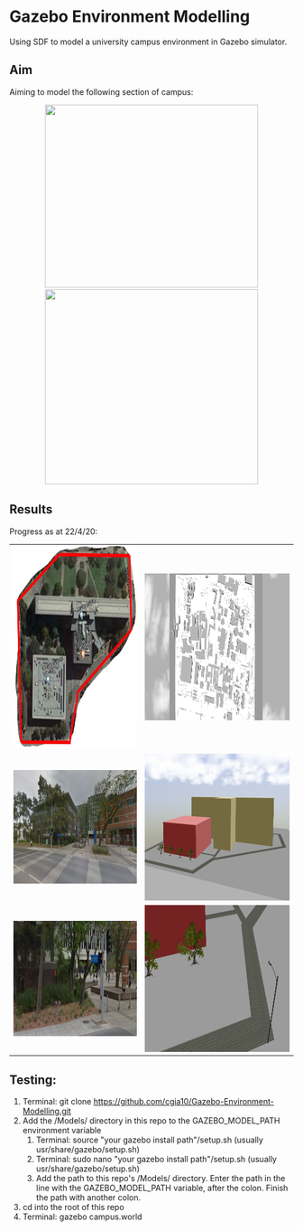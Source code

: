 # Gazebo Environment Modelling
Using SDF to model a university campus environment in Gazebo simulator.

## Aim
Aiming to model the following section of campus:

<p align="center">
    <img src="https://raw.github.com/cgia10/Gazebo-Environment-Modelling/master/Images/campus_top.JPG" width=378 height=324 hspace=40>
    <img src="https://raw.github.com/cgia10/Gazebo-Environment-Modelling/master/Images/campus.JPG" width=378 height=345>
</p>

## Results
Progress as at 22/4/20:

<table>
  <tr>
    <td align="center"><img src="Images/campus_top.JPG" width=420 height=360></td>
    <td align="center"><img src="Images/model_top.png" width=440 height=260></td>
  </tr>
  <tr>
    <td align="center"><img src="Images/campus_front.JPG" width=455 height=201></td>
    <td align="center"><img src="Images/model_front.png" width=536 height=260></td>
  </tr>
  <tr>
    <td align="center"><img src="Images/campus_closeup.JPG" width=440 height=204></td>
    <td align="center"><img src="Images/model_closeup.png" width=536 height=260></td>
  </tr>
 </table>

## Testing:
1. Terminal: git clone https://github.com/cgia10/Gazebo-Environment-Modelling.git
2. Add the /Models/ directory in this repo to the GAZEBO_MODEL_PATH environment variable
    1. Terminal: source "your gazebo install path"/setup.sh (usually usr/share/gazebo/setup.sh)
    2. Terminal: sudo nano "your gazebo install path"/setup.sh (usually usr/share/gazebo/setup.sh)
    3. Add the path to this repo's /Models/ directory. Enter the path in the line with the GAZEBO_MODEL_PATH variable, after the colon. Finish the path with another colon.
3. cd into the root of this repo
4. Terminal: gazebo campus.world
